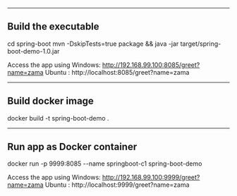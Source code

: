 -------------
 Build the executable
 -------------
 cd spring-boot
 mvn -DskipTests=true package && java -jar target/spring-boot-demo-1.0.jar
   
 Access the app using
    Windows: http://192.168.99.100:8085/greet?name=zama
    Ubuntu : http://localhost:8085/greet?name=zama

 -------------
 Build docker image
 -------------
 docker build -t spring-boot-demo .

 -------------
 Run app as Docker container
 -------------
 docker run -p 9999:8085 --name springboot-c1 spring-boot-demo
   
 Access the app using
   Windows: http://192.168.99.100:9999/greet?name=zama 
   Ubuntu : http://localhost:9999/greet?name=zama
